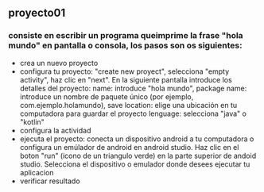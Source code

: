## proyecto01
### consiste en escribir un programa queimprime la frase "hola mundo" en pantalla o consola, los pasos son os siguientes:
- crea un nuevo proyecto
- configura tu proyecto: "create new proyect", selecciona "empty activity", haz clic en "next". 
En la siguiente pantalla introduce los detalles del proyecto: name: introduce "hola mundo", package name: introduce un nombre de paquete único (por ejemplo, com.ejemplo.holamundo), save location: elige una ubicación en tu computadora para guardar el proyecto lenguage: selecciona "java" o "kotlin"
- configura la actividad 
- ejecuta el proyecto: conecta un dispositivo android a tu computadora o configura un emúlador de android en android studio. Haz clic en el boton "run" (icono de un triangulo verde) en la parte superior de andoid studio. Selecciona el dispositivo o emulador donde desees ejecutar tu aplicacion
- verificar resultado
